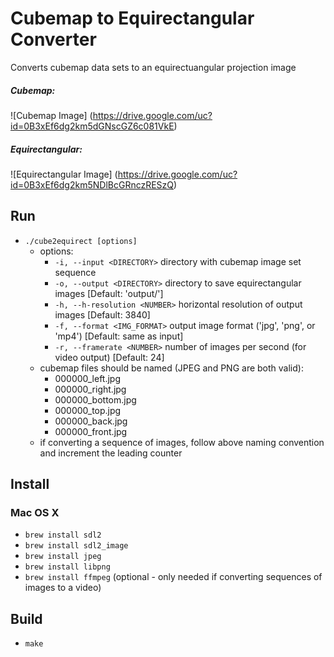 Cubemap to Equirectangular Converter
=======

Converts cubemap data sets to an equirectuangular projection image

##### Cubemap: #####
![Cubemap Image]
(https://drive.google.com/uc?id=0B3xEf6dg2km5dGNscGZ6c081VkE)

##### Equirectangular: #####
![Equirectangular Image]
(https://drive.google.com/uc?id=0B3xEf6dg2km5NDlBcGRnczRESzQ)

## Run ##

* `./cube2equirect [options]`
    * options:
        * `-i, --input <DIRECTORY>` directory with cubemap image set sequence
        * `-o, --output <DIRECTORY>` directory to save equirectangular images [Default: 'output/']
        * `-h, --h-resolution <NUMBER>` horizontal resolution of output images [Default: 3840]
        * `-f, --format <IMG_FORMAT>` output image format ('jpg', 'png', or 'mp4') [Default: same as input]
        * `-r, --framerate <NUMBER>` number of images per second (for video output) [Default: 24]
    * cubemap files should be named (JPEG and PNG are both valid):
        * 000000_left.jpg
        * 000000_right.jpg
        * 000000_bottom.jpg
        * 000000_top.jpg
        * 000000_back.jpg
        * 000000_front.jpg
    * if converting a sequence of images, follow above naming convention and increment the leading counter

## Install ##

### Mac OS X ###

* `brew install sdl2`
* `brew install sdl2_image`
* `brew install jpeg`
* `brew install libpng`
* `brew install ffmpeg` (optional - only needed if converting sequences of images to a video)

## Build ##

* `make`

